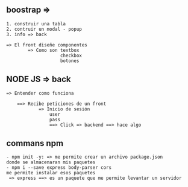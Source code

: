 ## boostrap =>
    1. construir una tabla
    2. contruir un modal - popup
    3. info => back

    => El front diseñe componentes
            => Como son textbox
                        checkbox
                        botones
## NODE JS => back
    => Entender como funciona

        ==> Recibe peticiones de un front 
                => Inicio de sesión 
                    user
                    pass
                    ==> Click => backend ==> hace algo
## commans npm 
    - npm init -y: => me permite crear un archivo package.json
    donde se almacenaran mis paquetes
    - npm i --save express body-parser cors 
    me permite instalar esos paquetes
     => express ==> es un paquete que me permite levantar un servidor
